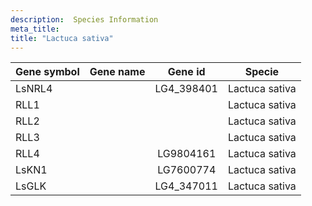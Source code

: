 ```yaml
---
description:  Species Information
meta_title:
title: "Lactuca sativa"
---
```

|Gene symbol |  Gene name | Gene id | Specie |
|:-------|:------:|:----:|:----:|
| LsNRL4 |  | LG4_398401 | Lactuca sativa |
| RLL1 |  |  | Lactuca sativa |
| RLL2 |  |  | Lactuca sativa |
| RLL3 |  |  | Lactuca sativa |
| RLL4 |  | LG9804161 | Lactuca sativa |
| LsKN1 |  | LG7600774 | Lactuca sativa |
| LsGLK |  | LG4_347011 | Lactuca sativa |
